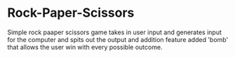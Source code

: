 # Rock-Paper-Scissors
Simple rock paaper scissors game takes in user input and generates input for the computer and spits out the output and addition feature added 'bomb' that allows the user win with every possible outcome.
